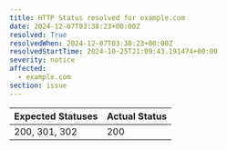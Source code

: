 ```yaml
---
title: HTTP Status resolved for example.com
date: 2024-12-07T03:38:23+00:00Z
resolved: True
resolvedWhen: 2024-12-07T03:38:23+00:00Z
resolvedStartTime: 2024-10-25T21:09:43.191474+00:00
severity: notice
affected:
  - example.com
section: issue
---
```


| Expected Statuses | Actual Status  |
|-------------------|----------------|
| 200, 301, 302 | 200 |
